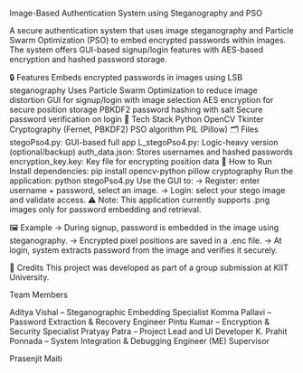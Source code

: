 Image-Based Authentication System using Steganography and PSO

A secure authentication system that uses image steganography and Particle Swarm Optimization (PSO) to embed encrypted passwords within images. The system offers GUI-based signup/login features with AES-based encryption and hashed password storage.

🔒 Features
Embeds encrypted passwords in images using LSB steganography
Uses Particle Swarm Optimization to reduce image distortion
GUI for signup/login with image selection
AES encryption for secure position storage
PBKDF2 password hashing with salt
Secure password verification on login
🧠 Tech Stack
Python
OpenCV
Tkinter
Cryptography (Fernet, PBKDF2)
PSO algorithm
PIL (Pillow)
🗂 Files
stegoPso4.py: GUI-based full app
L_stegoPso4.py: Logic-heavy version (optional/backup)
auth_data.json: Stores usernames and hashed passwords
encryption_key.key: Key file for encrypting position data
🚀 How to Run
Install dependencies:
pip install opencv-python pillow cryptography
Run the application:
 python stegoPso4.py
Use the GUI to: -> Register: enter username + password, select an image. -> Login: select your stego image and validate access.
⚠️ Note: This application currently supports .png images only for password embedding and retrieval.

🖼 Example
-> During signup, password is embedded in the image using steganography. -> Encrypted pixel positions are saved in a .enc file. -> At login, system extracts password from the image and verifies it securely.

🙌 Credits
This project was developed as part of a group submission at KIIT University.

Team Members

Aditya Vishal – Steganographic Embedding Specialist
Komma Pallavi – Password Extraction & Recovery Engineer
Pintu Kumar – Encryption & Security Specialist
Pratyay Patra – Project Lead and UI Developer
K. Prahit Ponnada – System Integration & Debugging Engineer (ME)
Supervisor

Prasenjit Maiti
